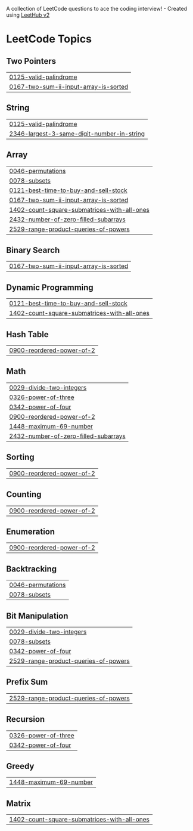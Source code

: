 A collection of LeetCode questions to ace the coding interview! - Created using [LeetHub v2](https://github.com/arunbhardwaj/LeetHub-2.0)
<!---LeetCode Topics Start-->
# LeetCode Topics
## Two Pointers
|  |
| ------- |
| [0125-valid-palindrome](https://github.com/LUCKYHARSHA001/leetcode/tree/master/0125-valid-palindrome) |
| [0167-two-sum-ii-input-array-is-sorted](https://github.com/LUCKYHARSHA001/leetcode/tree/master/0167-two-sum-ii-input-array-is-sorted) |
## String
|  |
| ------- |
| [0125-valid-palindrome](https://github.com/LUCKYHARSHA001/leetcode/tree/master/0125-valid-palindrome) |
| [2346-largest-3-same-digit-number-in-string](https://github.com/LUCKYHARSHA001/leetcode/tree/master/2346-largest-3-same-digit-number-in-string) |
## Array
|  |
| ------- |
| [0046-permutations](https://github.com/LUCKYHARSHA001/leetcode/tree/master/0046-permutations) |
| [0078-subsets](https://github.com/LUCKYHARSHA001/leetcode/tree/master/0078-subsets) |
| [0121-best-time-to-buy-and-sell-stock](https://github.com/LUCKYHARSHA001/leetcode/tree/master/0121-best-time-to-buy-and-sell-stock) |
| [0167-two-sum-ii-input-array-is-sorted](https://github.com/LUCKYHARSHA001/leetcode/tree/master/0167-two-sum-ii-input-array-is-sorted) |
| [1402-count-square-submatrices-with-all-ones](https://github.com/LUCKYHARSHA001/leetcode/tree/master/1402-count-square-submatrices-with-all-ones) |
| [2432-number-of-zero-filled-subarrays](https://github.com/LUCKYHARSHA001/leetcode/tree/master/2432-number-of-zero-filled-subarrays) |
| [2529-range-product-queries-of-powers](https://github.com/LUCKYHARSHA001/leetcode/tree/master/2529-range-product-queries-of-powers) |
## Binary Search
|  |
| ------- |
| [0167-two-sum-ii-input-array-is-sorted](https://github.com/LUCKYHARSHA001/leetcode/tree/master/0167-two-sum-ii-input-array-is-sorted) |
## Dynamic Programming
|  |
| ------- |
| [0121-best-time-to-buy-and-sell-stock](https://github.com/LUCKYHARSHA001/leetcode/tree/master/0121-best-time-to-buy-and-sell-stock) |
| [1402-count-square-submatrices-with-all-ones](https://github.com/LUCKYHARSHA001/leetcode/tree/master/1402-count-square-submatrices-with-all-ones) |
## Hash Table
|  |
| ------- |
| [0900-reordered-power-of-2](https://github.com/LUCKYHARSHA001/leetcode/tree/master/0900-reordered-power-of-2) |
## Math
|  |
| ------- |
| [0029-divide-two-integers](https://github.com/LUCKYHARSHA001/leetcode/tree/master/0029-divide-two-integers) |
| [0326-power-of-three](https://github.com/LUCKYHARSHA001/leetcode/tree/master/0326-power-of-three) |
| [0342-power-of-four](https://github.com/LUCKYHARSHA001/leetcode/tree/master/0342-power-of-four) |
| [0900-reordered-power-of-2](https://github.com/LUCKYHARSHA001/leetcode/tree/master/0900-reordered-power-of-2) |
| [1448-maximum-69-number](https://github.com/LUCKYHARSHA001/leetcode/tree/master/1448-maximum-69-number) |
| [2432-number-of-zero-filled-subarrays](https://github.com/LUCKYHARSHA001/leetcode/tree/master/2432-number-of-zero-filled-subarrays) |
## Sorting
|  |
| ------- |
| [0900-reordered-power-of-2](https://github.com/LUCKYHARSHA001/leetcode/tree/master/0900-reordered-power-of-2) |
## Counting
|  |
| ------- |
| [0900-reordered-power-of-2](https://github.com/LUCKYHARSHA001/leetcode/tree/master/0900-reordered-power-of-2) |
## Enumeration
|  |
| ------- |
| [0900-reordered-power-of-2](https://github.com/LUCKYHARSHA001/leetcode/tree/master/0900-reordered-power-of-2) |
## Backtracking
|  |
| ------- |
| [0046-permutations](https://github.com/LUCKYHARSHA001/leetcode/tree/master/0046-permutations) |
| [0078-subsets](https://github.com/LUCKYHARSHA001/leetcode/tree/master/0078-subsets) |
## Bit Manipulation
|  |
| ------- |
| [0029-divide-two-integers](https://github.com/LUCKYHARSHA001/leetcode/tree/master/0029-divide-two-integers) |
| [0078-subsets](https://github.com/LUCKYHARSHA001/leetcode/tree/master/0078-subsets) |
| [0342-power-of-four](https://github.com/LUCKYHARSHA001/leetcode/tree/master/0342-power-of-four) |
| [2529-range-product-queries-of-powers](https://github.com/LUCKYHARSHA001/leetcode/tree/master/2529-range-product-queries-of-powers) |
## Prefix Sum
|  |
| ------- |
| [2529-range-product-queries-of-powers](https://github.com/LUCKYHARSHA001/leetcode/tree/master/2529-range-product-queries-of-powers) |
## Recursion
|  |
| ------- |
| [0326-power-of-three](https://github.com/LUCKYHARSHA001/leetcode/tree/master/0326-power-of-three) |
| [0342-power-of-four](https://github.com/LUCKYHARSHA001/leetcode/tree/master/0342-power-of-four) |
## Greedy
|  |
| ------- |
| [1448-maximum-69-number](https://github.com/LUCKYHARSHA001/leetcode/tree/master/1448-maximum-69-number) |
## Matrix
|  |
| ------- |
| [1402-count-square-submatrices-with-all-ones](https://github.com/LUCKYHARSHA001/leetcode/tree/master/1402-count-square-submatrices-with-all-ones) |
<!---LeetCode Topics End-->